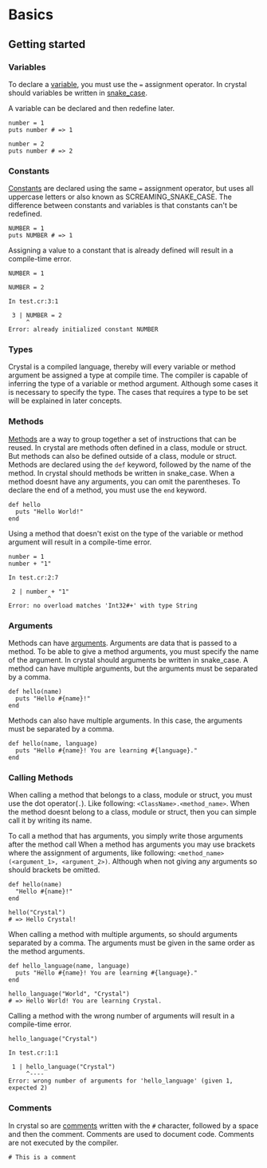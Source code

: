 # Basics

## Getting started

### Variables

To declare a [variable][variables], you must use the `=` assignment operator.
In crystal should variables be written in [snake_case][snake-case].

A variable can be declared and then redefine later.

```crystal
number = 1
puts number # => 1

number = 2
puts number # => 2
```

### Constants

[Constants][constants] are declared using the same `=` assignment operator, but uses all uppercase letters or also known as SCREAMING_SNAKE_CASE.
The difference between constants and variables is that constants can't be redefined.

```crystal
NUMBER = 1
puts NUMBER # => 1
```

Assigning a value to a constant that is already defined will result in a compile-time error.

```crystal
NUMBER = 1

NUMBER = 2
```

```console
In test.cr:3:1

 3 | NUMBER = 2
     ^
Error: already initialized constant NUMBER
```

### Types

Crystal is a compiled language, thereby will every variable or method argument be assigned a type at compile time.
The compiler is capable of inferring the type of a variable or method argument.
Although some cases it is necessary to specify the type.
The cases that requires a type to be set will be explained in later concepts.

### Methods

[Methods][methods] are a way to group together a set of instructions that can be reused.
In crystal are methods often defined in a class, module or struct.
But methods can also be defined outside of a class, module or struct.
Methods are declared using the `def` keyword, followed by the name of the method.
In crystal should methods be written in snake_case.
When a method doesnt have any arguments, you can omit the parentheses.
To declare the end of a method, you must use the `end` keyword.

```crystal
def hello
  puts "Hello World!"
end
```

Using a method that doesn't exist on the type of the variable or method argument will result in a compile-time error.

```crystal
number = 1
number + "1"
```

```console
In test.cr:2:7

 2 | number + "1"
           ^
Error: no overload matches 'Int32#+' with type String
```

### Arguments

Methods can have [arguments][arguments].
Arguments are data that is passed to a method.
To be able to give a method arguments, you must specify the name of the argument.
In crystal should arguments be written in snake_case.
A method can have multiple arguments, but the arguments must be separated by a comma.

```crystal
def hello(name)
  puts "Hello #{name}!"
end
```

Methods can also have multiple arguments.
In this case, the arguments must be separated by a comma.

```crystal
def hello(name, language)
  puts "Hello #{name}! You are learning #{language}."
end
```

### Calling Methods

When calling a method that belongs to a class, module or struct, you must use the dot operator(`.`).
Like following: `<ClassName>.<method_name>`.
When the method doesnt belong to a class, module or struct, then you can simple call it by writing its name.

To call a method that has arguments, you simply write those arguments after the method call
When a method has arguments you may use brackets where the assignment of arguments, like following: `<method_name>(<argument_1>, <argument_2>)`.
Although when not giving any arguments so should brackets be omitted.

```crystal
def hello(name)
  "Hello #{name}!"
end

hello("Crystal")
# => Hello Crystal!
```

When calling a method with multiple arguments, so should arguments separated by a comma.
The arguments must be given in the same order as the method arguments.

```crystal
def hello_language(name, language)
  puts "Hello #{name}! You are learning #{language}."
end

hello_language("World", "Crystal")
# => Hello World! You are learning Crystal.
```

Calling a method with the wrong number of arguments will result in a compile-time error.

```crystal
hello_language("Crystal")
```

```console
In test.cr:1:1

 1 | hello_language("Crystal")
     ^----
Error: wrong number of arguments for 'hello_language' (given 1, expected 2)
```

### Comments

In crystal so are [comments][comments] written with the `#` character, followed by a space and then the comment.
Comments are used to document code.
Comments are not executed by the compiler.

```crystal
# This is a comment
```

[arguments]: https://crystal-lang.org/reference/1.7/tutorials/basics/60_methods.html#arguments
[assignement]: https://crystal-lang.org/reference/1.7/syntax_and_semantics/assignment.html#assignment
[comments]: https://crystal-lang.org/reference/1.7/syntax_and_semantics/comments.html
[constants]: https://crystal-lang.org/reference/1.7/syntax_and_semantics/constants.html
[default_arguments]: https://crystal-lang.org/reference/1.7/tutorials/basics/60_methods.html#default-arguments
[methods]: https://crystal-lang.org/reference/1.7/tutorials/basics/60_methods.html#methods
[return]: https://crystal-lang.org/reference/1.7/tutorials/basics/60_methods.html#returning-a-value
[snake-case]: https://en.wikipedia.org/wiki/Snake_case
[type]: https://crystal-lang.org/reference/1.7/tutorials/basics/20_variables.html#type
[variables]: https://crystal-lang.org/reference/1.7/tutorials/basics/20_variables.html
